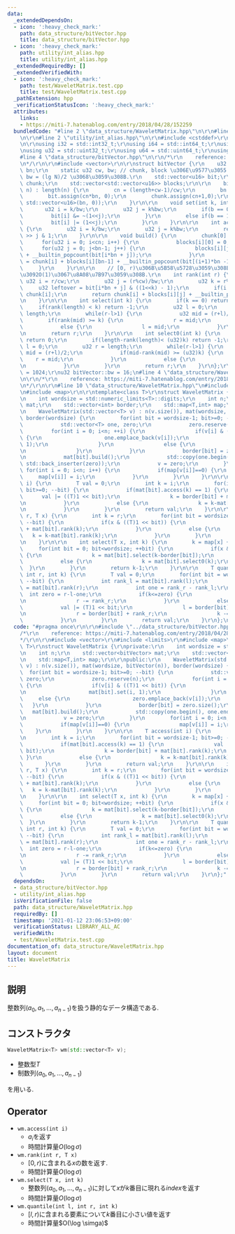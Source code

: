 ```yaml
---
data:
  _extendedDependsOn:
  - icon: ':heavy_check_mark:'
    path: data_structure/bitVector.hpp
    title: data_structure/bitVector.hpp
  - icon: ':heavy_check_mark:'
    path: utility/int_alias.hpp
    title: utility/int_alias.hpp
  _extendedRequiredBy: []
  _extendedVerifiedWith:
  - icon: ':heavy_check_mark:'
    path: test/WaveletMatrix.test.cpp
    title: test/WaveletMatrix.test.cpp
  _pathExtension: hpp
  _verificationStatusIcon: ':heavy_check_mark:'
  attributes:
    links:
    - https://miti-7.hatenablog.com/entry/2018/04/28/152259
  bundledCode: "#line 2 \"data_structure/WaveletMatrix.hpp\"\n\r\n#line 2 \"data_structure/bitVector.hpp\"\
    \n\r\n#line 2 \"utility/int_alias.hpp\"\n\r\n#include <cstddef>\r\n#include <cstdint>\r\
    \n\r\nusing i32 = std::int32_t;\r\nusing i64 = std::int64_t;\r\nusing u16 = std::uint16_t;\r\
    \nusing u32 = std::uint32_t;\r\nusing u64 = std::uint64_t;\r\nusing usize = std::size_t;\n\
    #line 4 \"data_structure/bitVector.hpp\"\n\r\n/*\r\n    reference: https://misteer.hatenablog.com/entry/bit-vector\r\
    \n*/\r\n\r\n#include <vector>\r\n\r\nstruct bitVector {\r\n    u32 length, cn,\
    \ bn;\r\n    static u32 cw, bw; // chunk, block \u306E\u9577\u3055 cw = (lg N)^2,\
    \ bw = (lg N)/2 \u3068\u3059\u308B.\r\n    std::vector<u16> bit;\r\n    std::vector<u32>\
    \ chunk;\r\n    std::vector<std::vector<u16>> blocks;\r\n\r\n    bitVector(int\
    \ n) : length(n) {\r\n        cn = (length+cw-1)/cw;\r\n        bn = cw/bw;\r\n\
    \        bit.assign(cn*bn, 0);\r\n        chunk.assign(cn+1,0);\r\n        blocks.assign(cn,\
    \ std::vector<u16>(bn, 0));\r\n    }\r\n\r\n    void set(int k, int b) {\r\n \
    \       u32 i = k/bw;\r\n        u32 j = k%bw;\r\n        if(b == 0) {\r\n   \
    \         bit[i] &= ~(1<<j);\r\n        }\r\n        else if(b == 1) {\r\n   \
    \         bit[i] |= (1<<j);\r\n        }\r\n    }\r\n\r\n    int access(int k)\
    \ {\r\n        u32 i = k/bw;\r\n        u32 j = k%bw;\r\n        return bit[i]\
    \ >> j & 1;\r\n    }\r\n\r\n    void build() {\r\n        chunk[0] = 0;\r\n  \
    \      for(u32 i = 0; i<cn; i++) {\r\n            blocks[i][0] = 0;\r\n      \
    \      for(u32 j = 0; j<bn-1; j++) {\r\n                blocks[i][j+1] = blocks[i][j]\
    \ + __builtin_popcount(bit[i*bn + j]);\r\n            }\r\n            chunk[i+1]\
    \ = chunk[i] + blocks[i][bn-1] + __builtin_popcount(bit[(i+1)*bn -1]);\r\n   \
    \     }\r\n    }\r\n\r\n    // [0, r)\u306B\u5B58\u5728\u3059\u308B1\u306E\u6570\
    \u3092O(1)\u3067\u8A08\u7B97\u3059\u308B.\r\n    int rank(int r) {\r\n       \
    \ u32 i = r/cw;\r\n        u32 j = (r%cw)/bw;\r\n        u32 k = r%bw;\r\n   \
    \     u32 leftover = bit[i*bn + j] & ((1<<k) - 1);\r\n        if(i == cn) return\
    \ chunk[i];\r\n        return chunk[i] + blocks[i][j] + __builtin_popcount(leftover);\r\
    \n    }\r\n\r\n    int select(int k) {\r\n        if(k == 0) return 0;\r\n   \
    \     if(rank(length) < k) return -1;\r\n        u32 l = 0;\r\n        u32 r =\
    \ length;\r\n        while(r-l>1) {\r\n            u32 mid = (r+l)/2;\r\n    \
    \        if(rank(mid) >= k) {\r\n                r = mid;\r\n            }\r\n\
    \            else {\r\n                l = mid;\r\n            }\r\n        }\r\
    \n        return r;\r\n    }\r\n\r\n    int select0(int k) {\r\n        if(k==0)\
    \ return 0;\r\n        if(length-rank(length)< (u32)k) return -1;\r\n        u32\
    \ l = 0;\r\n        u32 r = length;\r\n        while(r-l>1) {\r\n            u32\
    \ mid = (r+l)/2;\r\n            if(mid-rank(mid) >= (u32)k) {\r\n            \
    \    r = mid;\r\n            }\r\n            else {\r\n                l = mid;\r\
    \n            }\r\n        }\r\n        return r;\r\n    }\r\n};\r\n\r\nu32 bitVector::cw\
    \ = 1024;\r\nu32 bitVector::bw = 16;\n#line 4 \"data_structure/WaveletMatrix.hpp\"\
    \n\r\n/*\r\n    reference: https://miti-7.hatenablog.com/entry/2018/04/28/152259\r\
    \n*/\r\n\r\n#line 10 \"data_structure/WaveletMatrix.hpp\"\n#include <limits>\r\
    \n#include <map>\r\n\r\ntemplate<class T>\r\nstruct WaveletMatrix {\r\nprivate:\r\
    \n    int wordsize = std::numeric_limits<T>::digits;\r\n    int n;\r\n    std::vector<bitVector>\
    \ mat;\r\n    std::vector<int> border;\r\n    std::map<T,int> map;\r\n\r\npublic:\r\
    \n    WaveletMatrix(std::vector<T> v) : n(v.size()), mat(wordsize, bitVector(n)),\
    \ border(wordsize) {\r\n        for(int bit = wordsize-1; bit>=0; --bit) {\r\n\
    \            std::vector<T> one, zero;\r\n            zero.reserve(n);\r\n   \
    \         for(int i = 0; i<n; ++i) {\r\n                if(v[i] & ((T)1 << bit))\
    \ {\r\n                    one.emplace_back(v[i]);\r\n                    mat[bit].set(i,\
    \ 1);\r\n                }\r\n                else {\r\n                    zero.emplace_back(v[i]);\r\
    \n                }\r\n            }\r\n            border[bit] = zero.size();\r\
    \n            mat[bit].build();\r\n            std::copy(one.begin(), one.end(),\
    \ std::back_inserter(zero));\r\n            v = zero;\r\n        }\r\n       \
    \ for(int i = 0; i<n; i++) {\r\n            if(map[v[i]]==0) {\r\n           \
    \     map[v[i]] = i;\r\n            }\r\n        }\r\n    }\r\n\r\n    T access(int\
    \ i) {\r\n        T val = 0;\r\n        int k = i;\r\n        for(int bit = wordsize-1;\
    \ bit>=0; --bit) {\r\n            if(mat[bit].access(k) == 1) {\r\n          \
    \      val |= ((T)1 << bit);\r\n                k = border[bit] + mat[bit].rank(k);\r\
    \n            }\r\n            else {\r\n                k = k-mat[bit].rank(k);\r\
    \n            }\r\n        }\r\n        return val;\r\n    }\r\n\r\n    int rank(int\
    \ r, T x) {\r\n        int k = r;\r\n        for(int bit = wordsize-1; bit>=0;\
    \ --bit) {\r\n            if(x & ((T)1 << bit)) {\r\n                k = border[bit]\
    \ + mat[bit].rank(k);\r\n            }\r\n            else {\r\n             \
    \   k = k-mat[bit].rank(k);\r\n            }\r\n        }\r\n        return k-map[x];\r\
    \n    }\r\n\r\n    int select(T x, int k) {\r\n        k = map[x] + k;\r\n   \
    \     for(int bit = 0; bit<wordsize; ++bit) {\r\n            if(x & ((T)1 << bit))\
    \ {\r\n                k = mat[bit].select(k-border[bit]);\r\n            }\r\n\
    \            else {\r\n                k = mat[bit].select0(k);\r\n          \
    \  }\r\n        }\r\n        return k-1;\r\n    }\r\n\r\n    T quantile(int l,\
    \ int r, int k) {\r\n        T val = 0;\r\n        for(int bit = wordsize-1; bit>=0;\
    \ --bit) {\r\n            int rank_l = mat[bit].rank(l);\r\n            int rank_r\
    \ = mat[bit].rank(r);\r\n            int one = rank_r - rank_l;\r\n          \
    \  int zero = r-l-one;\r\n            if(k<=zero) {\r\n                l -= rank_l;\r\
    \n                r -= rank_r;\r\n            }\r\n            else {\r\n    \
    \            val |= (T)1 << bit;\r\n                l = border[bit] + rank_l;\r\
    \n                r = border[bit] + rank_r;\r\n                k -= zero;\r\n\
    \            }\r\n        }\r\n        return val;\r\n    }\r\n};\n"
  code: "#pragma once\r\n\r\n#include \"../data_structure/bitVector.hpp\"\r\n\r\n\
    /*\r\n    reference: https://miti-7.hatenablog.com/entry/2018/04/28/152259\r\n\
    */\r\n\r\n#include <vector>\r\n#include <limits>\r\n#include <map>\r\n\r\ntemplate<class\
    \ T>\r\nstruct WaveletMatrix {\r\nprivate:\r\n    int wordsize = std::numeric_limits<T>::digits;\r\
    \n    int n;\r\n    std::vector<bitVector> mat;\r\n    std::vector<int> border;\r\
    \n    std::map<T,int> map;\r\n\r\npublic:\r\n    WaveletMatrix(std::vector<T>\
    \ v) : n(v.size()), mat(wordsize, bitVector(n)), border(wordsize) {\r\n      \
    \  for(int bit = wordsize-1; bit>=0; --bit) {\r\n            std::vector<T> one,\
    \ zero;\r\n            zero.reserve(n);\r\n            for(int i = 0; i<n; ++i)\
    \ {\r\n                if(v[i] & ((T)1 << bit)) {\r\n                    one.emplace_back(v[i]);\r\
    \n                    mat[bit].set(i, 1);\r\n                }\r\n           \
    \     else {\r\n                    zero.emplace_back(v[i]);\r\n             \
    \   }\r\n            }\r\n            border[bit] = zero.size();\r\n         \
    \   mat[bit].build();\r\n            std::copy(one.begin(), one.end(), std::back_inserter(zero));\r\
    \n            v = zero;\r\n        }\r\n        for(int i = 0; i<n; i++) {\r\n\
    \            if(map[v[i]]==0) {\r\n                map[v[i]] = i;\r\n        \
    \    }\r\n        }\r\n    }\r\n\r\n    T access(int i) {\r\n        T val = 0;\r\
    \n        int k = i;\r\n        for(int bit = wordsize-1; bit>=0; --bit) {\r\n\
    \            if(mat[bit].access(k) == 1) {\r\n                val |= ((T)1 <<\
    \ bit);\r\n                k = border[bit] + mat[bit].rank(k);\r\n           \
    \ }\r\n            else {\r\n                k = k-mat[bit].rank(k);\r\n     \
    \       }\r\n        }\r\n        return val;\r\n    }\r\n\r\n    int rank(int\
    \ r, T x) {\r\n        int k = r;\r\n        for(int bit = wordsize-1; bit>=0;\
    \ --bit) {\r\n            if(x & ((T)1 << bit)) {\r\n                k = border[bit]\
    \ + mat[bit].rank(k);\r\n            }\r\n            else {\r\n             \
    \   k = k-mat[bit].rank(k);\r\n            }\r\n        }\r\n        return k-map[x];\r\
    \n    }\r\n\r\n    int select(T x, int k) {\r\n        k = map[x] + k;\r\n   \
    \     for(int bit = 0; bit<wordsize; ++bit) {\r\n            if(x & ((T)1 << bit))\
    \ {\r\n                k = mat[bit].select(k-border[bit]);\r\n            }\r\n\
    \            else {\r\n                k = mat[bit].select0(k);\r\n          \
    \  }\r\n        }\r\n        return k-1;\r\n    }\r\n\r\n    T quantile(int l,\
    \ int r, int k) {\r\n        T val = 0;\r\n        for(int bit = wordsize-1; bit>=0;\
    \ --bit) {\r\n            int rank_l = mat[bit].rank(l);\r\n            int rank_r\
    \ = mat[bit].rank(r);\r\n            int one = rank_r - rank_l;\r\n          \
    \  int zero = r-l-one;\r\n            if(k<=zero) {\r\n                l -= rank_l;\r\
    \n                r -= rank_r;\r\n            }\r\n            else {\r\n    \
    \            val |= (T)1 << bit;\r\n                l = border[bit] + rank_l;\r\
    \n                r = border[bit] + rank_r;\r\n                k -= zero;\r\n\
    \            }\r\n        }\r\n        return val;\r\n    }\r\n};"
  dependsOn:
  - data_structure/bitVector.hpp
  - utility/int_alias.hpp
  isVerificationFile: false
  path: data_structure/WaveletMatrix.hpp
  requiredBy: []
  timestamp: '2021-01-12 23:06:53+09:00'
  verificationStatus: LIBRARY_ALL_AC
  verifiedWith:
  - test/WaveletMatrix.test.cpp
documentation_of: data_structure/WaveletMatrix.hpp
layout: document
title: WaveletMatrix
---
```


## 説明

整数列$(a_0, a_1, \dots, a_{n-1})$を扱う静的なデータ構造である.

## コンストラクタ

```cpp
WaveletMatrix<T> wm(std::vector<T> v);
```

-   整数型$T$
-   制数列$(a_0, a_1, \dots, a_{n-1})$

を用いる.

## Operator

-   ```wm.access(int i)```
    -   $a_i$を返す
    -   時間計算量$O(\log \sigma)$
-   ```wm.rank(int r, T x)```
    -   $[0,r)$に含まれる$x$の数を返す.
    -   時間計算量$O(\log \sigma)$
-   ```wm.select(T x, int k)```
    -   整数列$(a_0, a_1, \dots, a_{n-1})$に対して$x$が$k$番目に現れる$index$を返す
    -   時間計算量$O(\log \sigma)$
-   ```wm.quantile(int l, int r, int k)```
    -   $[l,r)$に含まれる要素について$k$番目に小さい値を返す
    -   時間計算量$O(\log \simga)$